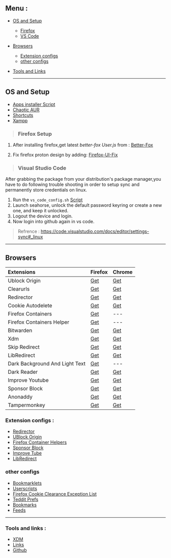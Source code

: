 ## Menu :
- [OS and Setup](#os-and-setup)
  - [Firefox](#firefox-setup)
  - [VS Code](#visual-studio-code)
- [Browsers](#browsers)
  - [Extension configs](#extension-configs-) 
  - [other configs](#other-configs)
- [Tools and Links](#tools-and-links-)


  ---

## OS and Setup 
- [Apps installer Script](https://raw.githubusercontent.com/fynks/configs/main/setup/setup.sh)
- [Chaotic AUR](https://github.com/chaotic-aur)
- [Shortcuts](https://raw.githubusercontent.com/fynks/configs/main/setup/custom_shortcuts)
- [Xampp](https://github.com/fynks/configs/blob/main/setup/xampp-htdocs.zip)

> ### Firefox Setup

1. After installing firefox,get latest _better-fox User.js_ from :
[Better-Fox](https://github.com/yokoffing/Better-Fox/blob/master/user.js)

2. Fix firefox proton design by adding: 
[Firefox-UI-Fix](https://github.com/black7375/Firefox-UI-Fix)


> ### Visual Studio Code

After grabbing the package from your distribution's package manager,you have to do following trouble shooting in order to setup sync and permanently store credentials on linux.

1. Run the ```vs_code_config.sh``` [Script](https://raw.githubusercontent.com/fynks/configs/main/setup/vs_code_config.sh)
2. Launch seahorse, unlock the default password keyring or create a new one, and keep it unlocked.
3. Logout the device and login.
4. Now login into github again in vs code.

> Refrence : https://code.visualstudio.com/docs/editor/settings-sync#_linux


---

## Browsers

|**Extensions**                |**Firefox**                                                                      |**Chrome**                                                                                                 |
|:------------------------------|:---------------------------------------------------------------------------------|:-----------------------------------------------------------------------------------------------------------|
|Ublock Origin                 |[Get](https://addons.mozilla.org/en-GB/firefox/addon/ublock-origin/)             |[Get](https://chrome.google.com/webstore/detail/ublock-origin/cjpalhdlnbpafiamejdnhcphjbkeiagm)            |
|Clearurls                     |[Get](https://addons.mozilla.org/en-US/firefox/addon/clearurls/)                 |[Get](https://chrome.google.com/webstore/detail/clearurls/lckanjgmijmafbedllaakclkaicjfmnk/)               |
|Redirector                    |[Get](https://addons.mozilla.org/en-US/firefox/addon/redirector/)                |[Get](https://chrome.google.com/webstore/detail/redirector/ocgpenflpmgnfapjedencafcfakcekcd)               |
|Cookie Autodelete             |[Get](https://addons.mozilla.org/en-US/firefox/addon/cookie-autodelete/)         |[Get](https://chrome.google.com/webstore/detail/cookie-autodelete/fhcgjolkccmbidfldomjliifgaodjagh/)       |
|Firefox Containers            |[Get](https://addons.mozilla.org/en-US/firefox/addon/multi-account-containers/)  | --- |
|Firefox Containers  Helper|[Get](https://addons.mozilla.org/en-US/firefox/addon/containers-helper/)  |  --- |           
|Bitwarden                     |[Get](https://addons.mozilla.org/en-US/firefox/addon/bitwarden-password-manager/)|[Get](https://chrome.google.com/webstore/detail/bitwarden-free-password-m/nngceckbapebfimnlniiiahkandclblb)|
|Xdm                           |[Get](https://addons.mozilla.org/en-US/firefox/addon/xdm-integration-module/)       |[Get](https://chrome.google.com/webstore/detail/xtreme-download-manager/dkckaoghoiffdbomfbbodbbgmhjblecj)  |
|Skip Redirect                 |[Get](https://addons.mozilla.org/en-US/firefox/addon/skip-redirect/)             |[Get](https://chrome.google.com/webstore/detail/skip-redirect/jaoafjdoijdconemdmodhbfpianehlon)            |
|LibRedirect                 |[Get](https://addons.mozilla.org/firefox/addon/libredirect/)             |[Get](https://github.com/libredirect/libredirect/blob/master/chromium.md)            |
|Dark Background And Light Text|[Get](https://addons.mozilla.org/en-US/firefox/addon/dark-background-light-text/)|---                                                                                                        |
|Dark Reader                   |[Get](https://addons.mozilla.org/en-US/firefox/addon/darkreader/)                |[Get](https://chrome.google.com/webstore/detail/dark-reader/eimadpbcbfnmbkopoojfekhnkhdbieeh)              |
|Improve Youtube               |[Get](https://addons.mozilla.org/en-US/firefox/addon/youtube-addon/)             |[Get](https://chrome.google.com/webstore/detail/improve-youtube-video-you/bnomihfieiccainjcjblhegjgglakjdd)|
|Sponsor Block               |[Get](https://addons.mozilla.org/en-US/firefox/addon/sponsorblock/)             |[Get](https://chrome.google.com/webstore/detail/mnjggcdmjocbbbhaepdhchncahnbgone)|
|Anonaddy                      |[Get](https://addons.mozilla.org/en-GB/firefox/addon/anonaddy/)                  |[Get](https://chrome.google.com/webstore/detail/anonaddy-anonymous-email/iadbdpnoknmbdeolbapdackdcogdmjpe) |
|Tampermonkey                  |[Get](https://addons.mozilla.org/en-US/firefox/addon/tampermonkey/)              |[Get](https://chrome.google.com/webstore/detail/tampermonkey/dhdgffkkebhmkfjojejmpbldmpobfkfo)             |

### Extension configs :
- [Redirector](https://raw.githubusercontent.com/fynks/configs/main/browsers/extensions/Redirector.json)
- [UBlock Origin](https://raw.githubusercontent.com/fynks/configs/main/browsers/extensions/u_block_origin_configs.txt)
- [Firefox Container Helpers](https://raw.githubusercontent.com/fynks/configs/main/browsers/extensions/containers.json)
- [Sponsor Block](https://raw.githubusercontent.com/fynks/configs/main/browsers/extensions/SponsorBlockConfig.json)
- [Improve Tube](https://raw.githubusercontent.com/fynks/configs/main/browsers/extensions/improvedtube.txt)
- [LibRedirect](https://raw.githubusercontent.com/fynks/configs/main/browsers/extensions/libredirect-settings.json)
  
### other configs
- [Bookmarklets](https://github.com/fynks/configs/blob/main/browsers/bookmarklets.md)
- [Userscripts](https://github.com/fynks/userscripts)
- [Firefox Cookie Clearance Exception List](https://raw.githubusercontent.com/fynks/configs/main/browsers/firefox_cookie_clearance_exception_list.md)
- [Teddit Prefs](https://raw.githubusercontent.com/fynks/configs/main/browsers/extensions/teddit_prefs.json)
- [Bookmarks](https://github.com/fynks/siqo/tree/main/dist/dash)
- [Feeds](https://github.com/fynks/siqo/tree/main/dist/dash)

---


### Tools and links :
- [XDM](https://github.com/subhra74/xdm)
- [Links](https://github.com/fynks/things/blob/main/links.md)
- [Github](https://github.com/fynks/configs)
